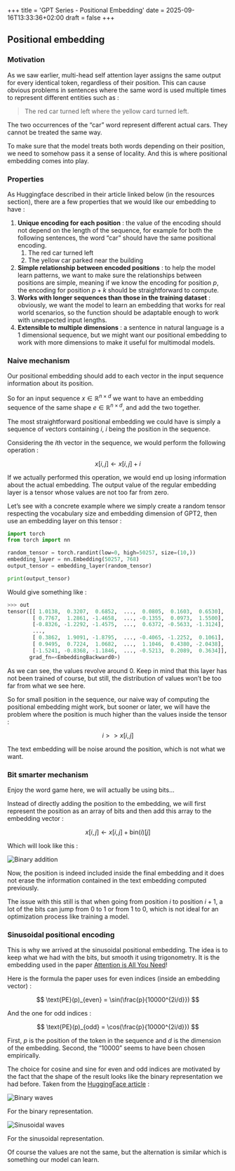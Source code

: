 +++
title = 'GPT Series - Positional Embedding'
date = 2025-09-16T13:33:36+02:00
draft = false
+++


## Positional embedding

### Motivation

As we saw earlier, multi-head self attention layer assigns the same output for every identical token, regardless of their position. This can cause obvious problems in sentences where the same word is used multiple times to represent different entities such as :

> The red car turned left where the yellow card turned left.
> 

The two occurrences of the “car” word represent different actual cars. They cannot be treated the same way.

To make sure that the model treats both words depending on their position, we need to somehow pass it a sense of locality. And this is where positional embedding comes into play.

### Properties

As Huggingface described in their article linked below (in the resources section), there are a few properties that we would like our embedding to have :

1. **Unique encoding for each position** : the value of the encoding should not depend on the length of the sequence, for example for both the following sentences, the word “car” should have the same positional encoding.
    1. The red car turned left
    2. The yellow car parked near the building
2. **Simple relationship between encoded positions** : to help the model learn patterns, we want to make sure the relationships between positions are simple, meaning if we know the encoding for position $p$, the encoding for position $p + k$ should be straightforward to compute.
3. **Works with longer sequences than those in the training dataset** : obviously, we want the model to learn an embedding that works for real world scenarios, so the function should be adaptable enough to work with unexpected input lengths.
4. **Extensible to multiple dimensions** : a sentence in natural language is a 1 dimensional sequence, but we might want our positional embedding to work with more dimensions to make it useful for multimodal models.

### Naive mechanism

Our positional embedding should add to each vector in the input sequence information about its position.

So for an input sequence $x \in \mathbb{R}^{n \times d}$ we want to have an embedding sequence of the same shape $e \in \mathbb{R}^{n \times d}$, and add the two together.

The most straightforward positional embedding we could have is simply a sequence of vectors containing $i$, $i$ being the position in the sequence.

Considering the $i$th vector in the sequence, we would perform the following operation :

$$
x[i, j] \leftarrow x[i, j] + i
$$

If we actually performed this operation, we would end up losing information about the actual embedding. The output value of the regular embedding layer is a tensor whose values are not too far from zero.

Let’s see with a concrete example where we simply create a random tensor respecting the vocabulary size and embedding dimension of GPT2, then use an embedding layer on this tensor :

```python
import torch
from torch import nn

random_tensor = torch.randint(low=0, high=50257, size=(10,))
embedding_layer = nn.Embedding(50257, 768)
output_tensor = embedding_layer(random_tensor)

print(output_tensor)
```

Would give something like :

```python
>>> out
tensor([[ 1.0138,  0.3207,  0.6852,  ...,  0.0805,  0.1603,  0.6530],
        [ 0.7767,  1.2861, -1.4658,  ..., -0.1355,  0.0973,  1.5500],
        [-0.8326, -1.2292, -1.4575,  ...,  0.6372, -0.5633, -1.3124],
        ...,
        [ 0.3862,  1.9091, -1.8795,  ..., -0.4065, -1.2252,  0.1061],
        [ 0.9495,  0.7224,  1.0682,  ...,  1.1046,  0.4380, -2.0438],
        [-1.5241, -0.8368, -1.1846,  ..., -0.5213,  0.2089,  0.3634]],
       grad_fn=<EmbeddingBackward0>)
```

As we can see, the values revolve around 0. Keep in mind that this layer has not been trained of course, but still, the distribution of values won’t be too far from what we see here.

So for small position in the sequence, our naive way of computing the positional embedding might work, but sooner or later, we will have the problem where the position is much higher than the values inside the tensor :

$$
i >> x[i, j]
$$

The text embedding will be noise around the position, which is not what we want.

### Bit smarter mechanism

Enjoy the word game here, we will actually be using bits…

Instead of directly adding the position to the embedding, we will first represent the position as an array of bits and then add this array to the embedding vector :

$$
x[i, j] \leftarrow x[i, j] + \text{bin}(i)[j]
$$

Which will look like this :

![Binary addition](/positional-embedding/bin.png)

Now, the position is indeed included inside the final embedding and it does not erase the information contained in the text embedding computed previously.

The issue with this still is that when going from position $i$ to position $i + 1$, a lot of the bits can jump from 0 to 1 or from 1 to 0, which is not ideal for an optimization process like training a model.

### Sinusoidal positional encoding

This is why we arrived at the sinusoidal positional embedding. The idea is to keep what we had with the bits, but smooth it using trigonometry. It is the embedding used in the paper [Attention is All You Need](https://arxiv.org/pdf/1706.03762)!

Here is the formula the paper uses for even indices (inside an embedding vector) :

$$
\text{PE}(p)_{even} = \sin(\frac{p}{10000^{2i/d}})
$$

And the one for odd indices :

$$
\text{PE}(p)_{odd} = \cos(\frac{p}{10000^{2i/d}})
$$

First, $p$ is the position of the token in the sequence and $d$ is the dimension of the embedding. Second, the “10000” seems to have been chosen empirically.

The choice for cosine and sine for even and odd indices are motivated by the fact that the shape of the result looks like the binary representation we had before. Taken from the [HuggingFace article](https://huggingface.co/blog/designing-positional-encoding) :

![Binary waves](/positional-embedding/sin1.png)

For the binary representation.

![Sinusoidal waves](/positional-embedding/sin2.png)

For the sinusoidal representation.

Of course the values are not the same, but the alternation is similar which is something our model can learn.